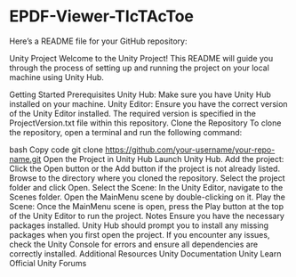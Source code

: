 # EPDF-Viewer-TIcTAcToe


Here’s a README file for your GitHub repository:

Unity Project
Welcome to the Unity Project! This README will guide you through the process of setting up and running the project on your local machine using Unity Hub.

Getting Started
Prerequisites
Unity Hub: Make sure you have Unity Hub installed on your machine.
Unity Editor: Ensure you have the correct version of the Unity Editor installed. The required version is specified in the ProjectVersion.txt file within this repository.
Clone the Repository
To clone the repository, open a terminal and run the following command:

bash
Copy code
git clone https://github.com/your-username/your-repo-name.git
Open the Project in Unity Hub
Launch Unity Hub.
Add the project:
Click the Open button or the Add button if the project is not already listed.
Browse to the directory where you cloned the repository.
Select the project folder and click Open.
Select the Scene:
In the Unity Editor, navigate to the Scenes folder.
Open the MainMenu scene by double-clicking on it.
Play the Scene:
Once the MainMenu scene is open, press the Play button at the top of the Unity Editor to run the project.
Notes
Ensure you have the necessary packages installed. Unity Hub should prompt you to install any missing packages when you first open the project.
If you encounter any issues, check the Unity Console for errors and ensure all dependencies are correctly installed.
Additional Resources
Unity Documentation
Unity Learn
Official Unity Forums
